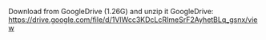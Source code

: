 Download from GoogleDrive (1.26G) and unzip it
GoogleDrive: https://drive.google.com/file/d/1VIWcc3KDcLcRImeSrF2AyhetBLq_gsnx/view
